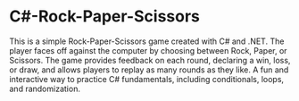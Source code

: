 # C#-Rock-Paper-Scissors
This is a simple Rock-Paper-Scissors game created with C# and .NET. The player faces off against the computer by choosing between Rock, Paper, or Scissors. The game provides feedback on each round, declaring a win, loss, or draw, and allows players to replay as many rounds as they like. A fun and interactive way to practice C# fundamentals, including conditionals, loops, and randomization.
